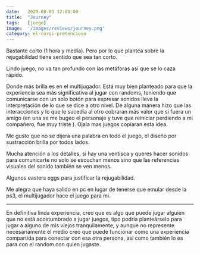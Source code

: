 ```yaml
---
date:   2020-08-03 12:00:00
title:  "Journey"
tags:   [juego]
image:  '/images/reviews/journey.png'
category: el-corgi-pretencioso
---
```

Bastante corto (1 hora y media). Pero por lo que plantea sobre la rejugabilidad tiene sentido que sea tan corto.

Lindo juego, no va tan profundo con las metáforas así que se lo caza rápido.

Donde más brilla es en el multijugador. Está muy bien planteado para que la experiencia sea más significativa al jugar con randoms, teniendo que comunicarse con un solo botón para expresar sonidos lleva la interpretación de lo que se dice a otro nivel. De alguna manera hizo que las interacciones y lo que le sucedía al otro cobraran más valor que si fuera un amigo (en una se me bugeo el personaje y tuve que reiniciar perdiendo a mi compañero, fue muy triste ). Ojala mas juegos copiaran esta idea.

Me gusto que no se dijera una palabra en todo el juego, el diseño por sustracción brilla por todos lados.

Mucha atención a los detalles, si hay una ventisca y queres hacer sonidos para comunicarte no solo se escuchan menos sino que las referencias visuales del sonido también se ven menos.

Algunos easters eggs para justificar la rejugabilidad.

Me alegra que haya salido en pc en lugar de tenerse que emular desde la ps3, el multijugador hace el juego para mi.

<hr>

En definitiva linda experiencia, creo que es algo que puede jugar alguien que no está acostumbrado a jugar juegos, tipo podría planteárselo para jugar a alguno de mis viejos tranquilamente, y aunque no represente necesariamente el medio creo que puede funcionar como una experiencia compartida para conectar con esa otra persona, así como también lo es para con el random con quien jugaste.

